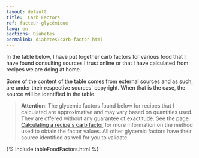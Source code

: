 ```yaml
---
layout: default
title:  Carb Factors
ref: facteur-glycémique
lang: en
sections: Diabetes
permalink: diabetes/carb-factor.html
---
```

In the table below, I have put together carb factors for various food that I have found consulting sources I trust online or that I have calculated from recipes we are doing at home.

Some of the content of the table comes from external sources and as such, are under their respective sources' copyright.
When that is the case, the source will be identified in the table.

>**Attention**: The glycemic factors found below for recipes that I calculated are approximative and may vary based on quantities used.
They are offered without any guarantee of exactitude.
See the page [Calculating a recipe's carb factor]({{site.baseurl}}/calculating-glycemic-factor.html) for more information on the method used to obtain the factor values.
All other glycemic factors have their source identified as well for you to validate.

{% include tableFoodFactors.html %}
